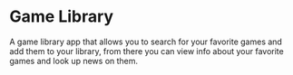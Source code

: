 # Game Library
A game library app that allows you to search for your favorite games and add them to your library, from there you can view info about your favorite games and look up news on them. 